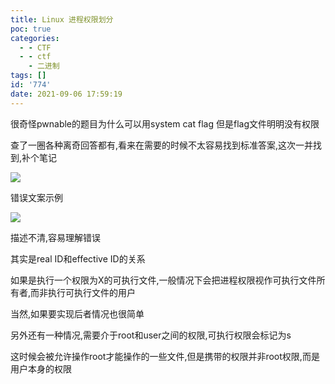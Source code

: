 ```yaml
---
title: Linux 进程权限划分
poc: true
categories:
  - - CTF
  - - ctf
    - 二进制
tags: []
id: '774'
date: 2021-09-06 17:59:19
---
```


很奇怪pwnable的题目为什么可以用system cat flag 但是flag文件明明没有权限

查了一圈各种离奇回答都有,看来在需要的时候不太容易找到标准答案,这次一并找到,补个笔记

![](https://www.ksroido.art/wp-content/uploads/2021/09/image-17.png)

错误文案示例

![](https://www.ksroido.art/wp-content/uploads/2021/09/image-18-1024x77.png)

描述不清,容易理解错误

其实是real ID和effective ID的关系

如果是执行一个权限为X的可执行文件,一般情况下会把进程权限视作可执行文件所有者,而非执行可执行文件的用户

当然,如果要实现后者情况也很简单

另外还有一种情况,需要介于root和user之间的权限,可执行权限会标记为s

这时候会被允许操作root才能操作的一些文件,但是携带的权限并非root权限,而是用户本身的权限